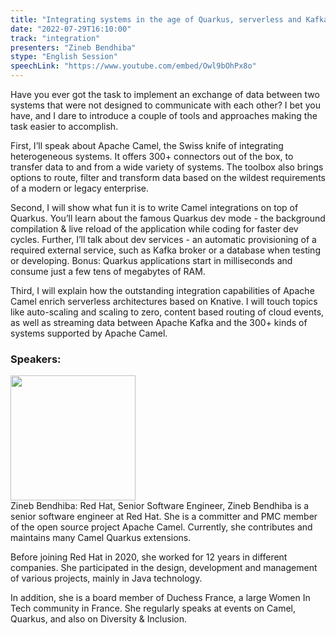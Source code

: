 ```yaml
---
title: "Integrating systems in the age of Quarkus, serverless and Kafka"
date: "2022-07-29T16:10:00"
track: "integration"
presenters: "Zineb Bendhiba"
stype: "English Session"
speechLink: "https://www.youtube.com/embed/Owl9bOhPx8o"
---
```

Have you ever got the task to implement an exchange of data between two systems that were not designed to communicate with each other? I bet you have, and I dare to introduce a couple of tools and approaches making the task easier to accomplish.

First, I’ll speak about Apache Camel, the Swiss knife of integrating heterogeneous systems. It offers 300+ connectors out of the box, to transfer data to and from a wide variety of systems. The toolbox also brings options to route, filter and transform data based on the wildest requirements of a modern or legacy enterprise.

Second, I will show what fun it is to write Camel integrations on top of Quarkus. You’ll learn about the famous Quarkus dev mode - the background compilation & live reload of the application while coding for faster dev cycles. Further, I’ll talk about dev services - an automatic provisioning of a required external service, such as Kafka broker or a database when testing or developing. Bonus: Quarkus applications start in milliseconds and consume just a few tens of megabytes of RAM.

Third, I will explain how the outstanding integration capabilities of Apache Camel enrich serverless architectures based on Knative. I will touch topics like auto-scaling and scaling to zero, content based routing of cloud events, as well as streaming data between Apache Kafka and the 300+ kinds of systems supported by Apache Camel.
 ### Speakers: 
 <img src="images/speaker/1226.png" width="200" /><br>Zineb Bendhiba: Red Hat, Senior Software Engineer, Zineb Bendhiba is a senior software engineer at Red Hat. She is a committer and PMC member of the open source project Apache Camel. Currently, she contributes and maintains many Camel Quarkus extensions.

Before joining Red Hat in 2020, she worked for 12 years in different companies. She participated in the design, development and management of various projects, mainly in Java technology.

In addition, she is a board member of Duchess France, a large Women In Tech community in France. She regularly speaks at events on Camel, Quarkus, and also on Diversity & Inclusion.

 